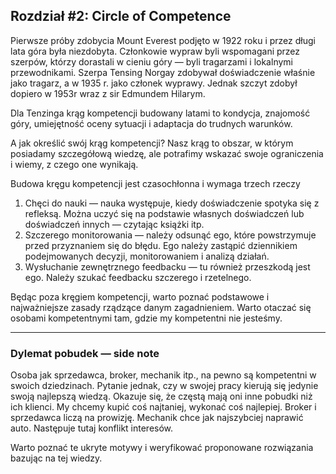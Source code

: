 ## Rozdział #2: Circle of Competence

Pierwsze próby zdobycia Mount Everest podjęto w 1922 roku i przez długi lata góra była niezdobyta. Członkowie wypraw
byli wspomagani przez szerpów, którzy dorastali w cieniu góry — byli tragarzami i lokalnymi przewodnikami. Szerpa
Tensing Norgay zdobywał doświadczenie właśnie jako tragarz, a w 1935 r. jako członek wyprawy. Jednak szczyt zdobył
dopiero w 1953r wraz z sir Edmundem Hilarym.

Dla Tenzinga krąg kompetencji budowany latami to kondycja, znajomość góry, umiejętność oceny sytuacji i adaptacja do
trudnych warunków.

A jak określić swój krąg kompetencji? Nasz krąg to obszar, w którym posiadamy szczegółową wiedzę, ale potrafimy wskazać
swoje ograniczenia i wiemy, z czego one wynikają.

Budowa kręgu kompetencji jest czasochłonna i wymaga trzech rzeczy

1. Chęci do nauki — nauka występuje, kiedy doświadczenie spotyka się z refleksą. Można uczyć się na podstawie własnych
   doświadczeń lub doświadczeń innych — czytając książki itp.
2. Szczerego monitorowania — należy odsunąć ego, które powstrzymuje przed przyznaniem się do błędu. Ego należy zastąpić
   dziennikiem podejmowanych decyzji, monitorowaniem i analizą działań.
3. Wysłuchanie zewnętrznego feedbacku — tu również przeszkodą jest ego. Należy szukać feedbacku szczerego i rzetelnego.

Będąc poza kręgiem kompetencji, warto poznać podstawowe i najważniejsze zasady rządzące danym zagadnieniem. Warto
otaczać się osobami kompetentnymi tam, gdzie my kompetentni nie jesteśmy.

---

### Dylemat pobudek — side note

Osoba jak sprzedawca, broker, mechanik itp., na pewno są kompetentni w swoich dziedzinach. Pytanie jednak, czy w swojej
pracy kierują się jedynie swoją najlepszą wiedzą. Okazuje się, że częstą mają oni inne pobudki niż ich klienci.
My chcemy kupić coś najtaniej, wykonać coś najlepiej. Broker i sprzedawca liczą na prowizję. Mechanik chce jak
najszybciej naprawić auto. Następuje tutaj konflikt interesów.

Warto poznać te ukryte motywy i weryfikować proponowane rozwiązania bazując na tej wiedzy.
